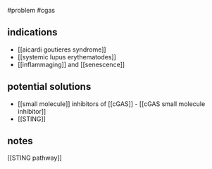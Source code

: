 #problem #cgas 

## indications
* [[aicardi goutieres syndrome]]
* [[systemic lupus erythematodes]]
* [[inflammaging]] and [[senescence]]

## potential solutions 
* [[small molecule]] inhibitors of [[cGAS]] - [[cGAS small molecule inhibitor]]
* [[STING]]

## notes
[[STING pathway]]

